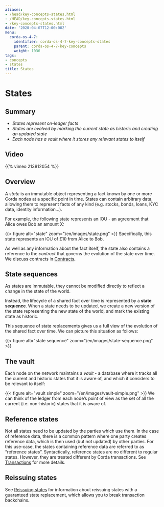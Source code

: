 ```yaml
---
aliases:
- /head/key-concepts-states.html
- /HEAD/key-concepts-states.html
- /key-concepts-states.html
date: '2020-04-07T12:00:00Z'
menu:
  corda-os-4-7:
    identifier: corda-os-4-7-key-concepts-states
    parent: corda-os-4-7-key-concepts
    weight: 1030
tags:
- concepts
- states
title: States
---
```



# States

## Summary

* *States represent on-ledger facts*
* *States are evolved by marking the current state as historic and creating an updated state*
* *Each node has a vault where it stores any relevant states to itself*

## Video

{{% vimeo 213812054 %}}

## Overview

A *state* is an immutable object representing a fact known by one or more Corda nodes at a specific point in time.
States can contain arbitrary data, allowing them to represent facts of any kind (e.g. stocks, bonds, loans, KYC data,
identity information…).

For example, the following state represents an IOU - an agreement that Alice owes Bob an amount X:

{{< figure alt="state" zoom="/en/images/state.png" >}}
Specifically, this state represents an IOU of £10 from Alice to Bob.

As well as any information about the fact itself, the state also contains a reference to the *contract* that governs
the evolution of the state over time. We discuss contracts in [Contracts](key-concepts-contracts.md).

## State sequences

As states are immutable, they cannot be modified directly to reflect a change in the state of the world.

Instead, the lifecycle of a shared fact over time is represented by a **state sequence**. When a state needs to be
updated, we create a new version of the state representing the new state of the world, and mark the existing state as
historic.

This sequence of state replacements gives us a full view of the evolution of the shared fact over time. We can
picture this situation as follows:

{{< figure alt="state sequence" zoom="/en/images/state-sequence.png" >}}

## The vault

Each node on the network maintains a *vault* - a database where it tracks all the current and historic states that it
is aware of, and which it considers to be relevant to itself:

{{< figure alt="vault simple" zoom="/en/images/vault-simple.png" >}}
We can think of the ledger from each node’s point of view as the set of all the current (i.e. non-historic) states that
it is aware of.

## Reference states

Not all states need to be updated by the parties which use them. In the case of reference data, there is a common pattern
where one party creates reference data, which is then used (but not updated) by other parties. For this use-case, the
states containing reference data are referred to as “reference states”. Syntactically, reference states are no different
to regular states. However, they are treated different by Corda transactions. See [Transactions](key-concepts-transactions.md) for
more details.

## Reissuing states

See [Reissuing states](reissuing-states.md) for information about reissuing states with a guaranteed state replacement, which allows you to break transaction backchains.

